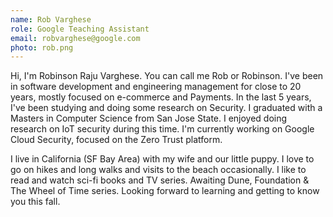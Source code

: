 ```yaml
---
name: Rob Varghese
role: Google Teaching Assistant
email: robvarghese@google.com
photo: rob.png
---
```

Hi, I'm Robinson Raju Varghese. You can call me Rob or Robinson. I've been in software development and engineering management for close to 20 years, mostly focused on e-commerce and Payments. In the last 5 years, I've been studying and doing some research on Security. I graduated with a Masters in Computer Science from San Jose State. I enjoyed doing research on IoT security during this time. I'm currently working on Google Cloud Security, focused on the Zero Trust platform. 

I live in California (SF Bay Area) with my wife and our little puppy. I love to go on hikes and long walks and visits to the beach occasionally. I like to read and watch sci-fi books and TV series. Awaiting Dune, Foundation & The Wheel of Time series. Looking forward to learning and getting to know you this fall. 
